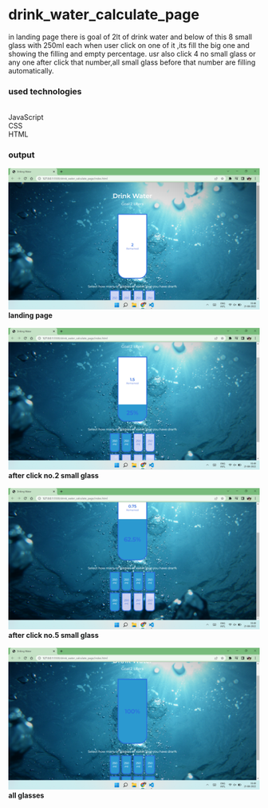 # drink_water_calculate_page
in landing page there is goal of 2lt of drink water and below of this 8 small glass with 250ml each when user click on one of it ,its fill the big one and showing the 
filling and empty percentage. usr also click 4 no small glass or any one after click that number,all small glass before that number are filling automatically.

### used technologies ###
<br>JavaScript
<br>CSS
<br>HTML

### output ###
![Alt text](1.png?raw=true "landing page")
**landing page**
<br>
<br>
![Alt text](2.png?raw=true "click 2glasses")
**after click no.2 small glass**
<br>
<br>
![Alt text](3.png?raw=true "click 5glasses")
**after click no.5 small glass**
<br>
<br>
![Alt text](4.png?raw=true "all glasses")
**all glasses**


